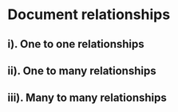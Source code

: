 # Document relationships

## i). One to one relationships
## ii). One to many relationships
## iii). Many to many relationships